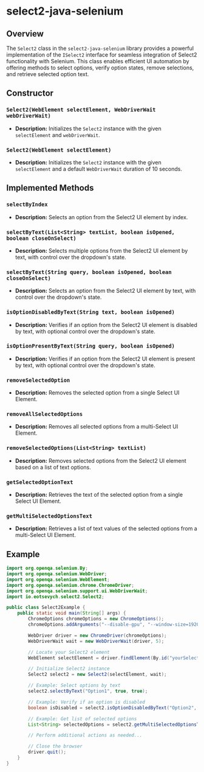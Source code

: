 # select2-java-selenium

## Overview

The `Select2` class in the `select2-java-selenium` library provides a powerful implementation of the `ISelect2` interface for seamless integration of Select2 functionality with Selenium. This class enables efficient UI automation by offering methods to select options, verify option states, remove selections, and retrieve selected option text.

## Constructor

### `Select2(WebElement selectElement, WebDriverWait webDriverWait)`

- **Description:** Initializes the `Select2` instance with the given `selectElement` and `webDriverWait`.

### `Select2(WebElement selectElement)`

- **Description:** Initializes the `Select2` instance with the given `selectElement` and a default `WebDriverWait` duration of 10 seconds.

## Implemented Methods

### `selectByIndex`

- **Description:** Selects an option from the Select2 UI element by index.

### `selectByText(List<String> textList, boolean isOpened, boolean closeOnSelect)`

- **Description:** Selects multiple options from the Select2 UI element by text, with control over the dropdown's state.

### `selectByText(String query, boolean isOpened, boolean closeOnSelect)`

- **Description:** Selects an option from the Select2 UI element by text, with control over the dropdown's state.

### `isOptionDisabledByText(String text, boolean isOpened)`

- **Description:** Verifies if an option from the Select2 UI element is disabled by text, with optional control over the dropdown's state.

### `isOptionPresentByText(String query, boolean isOpened)`

- **Description:** Verifies if an option from the Select2 UI element is present by text, with optional control over the dropdown's state.

### `removeSelectedOption`

- **Description:** Removes the selected option from a single Select UI Element.

### `removeAllSelectedOptions`

- **Description:** Removes all selected options from a multi-Select UI Element.

### `removeSelectedOptions(List<String> textList)`

- **Description:** Removes selected options from the Select2 UI element based on a list of text options.

### `getSelectedOptionText`

- **Description:** Retrieves the text of the selected option from a single Select UI Element.

### `getMultiSelectedOptionsText`

- **Description:** Retrieves a list of text values of the selected options from a multi-Select UI Element.

## Example

```java
import org.openqa.selenium.By;
import org.openqa.selenium.WebDriver;
import org.openqa.selenium.WebElement;
import org.openqa.selenium.chrome.ChromeDriver;
import org.openqa.selenium.support.ui.WebDriverWait;
import io.eotsevych.select2.Select2;

public class Select2Example {
    public static void main(String[] args) {
        ChromeOptions chromeOptions = new ChromeOptions();
        chromeOptions.addArguments("--disable-gpu", "--window-size=1920,1200", "--ignore-certificate-errors", "--disable-extensions", "--no-sandbox", "--disable-dev-shm-usage");

        WebDriver driver = new ChromeDriver(chromeOptions);
        WebDriverWait wait = new WebDriverWait(driver, 5);

        // Locate your Select2 element
        WebElement selectElement = driver.findElement(By.id("yourSelect2ElementId"));

        // Initialize Select2 instance
        Select2 select2 = new Select2(selectElement, wait);

        // Example: Select options by text
        select2.selectByText("Option1", true, true);

        // Example: Verify if an option is disabled
        boolean isDisabled = select2.isOptionDisabledByText("Option2", false);

        // Example: Get list of selected options
        List<String> selectedOptions = select2.getMultiSelectedOptionsText();

        // Perform additional actions as needed...

        // Close the browser
        driver.quit();
    }
}
```